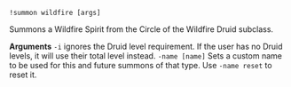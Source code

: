 `!summon wildfire [args]` 

Summons a Wildfire Spirit from the Circle of the Wildfire Druid subclass.
 
**Arguments**
`-i` ignores the Druid level requirement. If the user has no Druid levels, it will use their total level instead.
`-name [name]` Sets a custom name to be used for this and future summons of that type. Use `-name reset` to reset it.